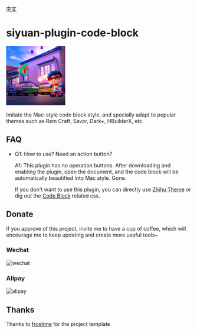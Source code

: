[中文](README_zh_CN.md)

# siyuan-plugin-code-block

<img src="./icon.png" width="160" height="160" alt="icon">

Imitate the Mac-style code block style, and specially adapt to popular themes such as Rem Craft, Savor, Dark+, HBuilderX, etc.️

## FAQ

* Q1: How to use? Need an action button?

  A1: This plugin has no operation buttons. After downloading and enabling the plugin, open the document, and the code block will be automatically beautified into Mac style. Gone.

  If you don't want to use this plugin, you can directly use [Zhihu Theme](https://github.com/terwer/siyuan-theme-zhihu) or dig out the [Code Block](https://github.com/terwer/siyuan-theme-zhihu/tree/main/style/theme/code-block) related css.

## Donate

If you approve of this project, invite me to have a cup of coffee, which will encourage me to keep updating and create
more useful tools~

### Wechat

<div>
<img src="https://static-rs-terwer.oss-cn-beijing.aliyuncs.com/donate/wechat.jpg" alt="wechat" style="width:280px;height:375px;" />
</div>

### Alipay

<div>
<img src="https://static-rs-terwer.oss-cn-beijing.aliyuncs.com/donate/alipay.jpg" alt="alipay" style="width:280px;height:375px;" />
</div>

## Thanks

Thanks to [frostime](https://github.com/siyuan-note/plugin-sample-vite-svelte) for the project template